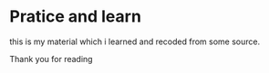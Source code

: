 # Pratice and learn

this is my material which i learned and recoded from some source.

Thank you for reading
